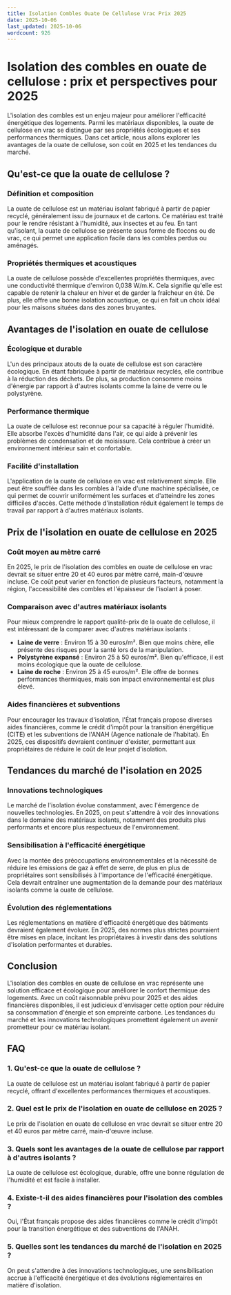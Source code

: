 ```yaml
---
title: Isolation Combles Ouate De Cellulose Vrac Prix 2025
date: 2025-10-06
last_updated: 2025-10-06
wordcount: 926
---
```


# Isolation des combles en ouate de cellulose : prix et perspectives pour 2025

L'isolation des combles est un enjeu majeur pour améliorer l'efficacité énergétique des logements. Parmi les matériaux disponibles, la ouate de cellulose en vrac se distingue par ses propriétés écologiques et ses performances thermiques. Dans cet article, nous allons explorer les avantages de la ouate de cellulose, son coût en 2025 et les tendances du marché.

## Qu'est-ce que la ouate de cellulose ?

### Définition et composition

La ouate de cellulose est un matériau isolant fabriqué à partir de papier recyclé, généralement issu de journaux et de cartons. Ce matériau est traité pour le rendre résistant à l'humidité, aux insectes et au feu. En tant qu'isolant, la ouate de cellulose se présente sous forme de flocons ou de vrac, ce qui permet une application facile dans les combles perdus ou aménagés.

### Propriétés thermiques et acoustiques

La ouate de cellulose possède d'excellentes propriétés thermiques, avec une conductivité thermique d'environ 0,038 W/m.K. Cela signifie qu'elle est capable de retenir la chaleur en hiver et de garder la fraîcheur en été. De plus, elle offre une bonne isolation acoustique, ce qui en fait un choix idéal pour les maisons situées dans des zones bruyantes.

## Avantages de l'isolation en ouate de cellulose

### Écologique et durable

L'un des principaux atouts de la ouate de cellulose est son caractère écologique. En étant fabriquée à partir de matériaux recyclés, elle contribue à la réduction des déchets. De plus, sa production consomme moins d'énergie par rapport à d'autres isolants comme la laine de verre ou le polystyrène.

### Performance thermique

La ouate de cellulose est reconnue pour sa capacité à réguler l'humidité. Elle absorbe l'excès d'humidité dans l'air, ce qui aide à prévenir les problèmes de condensation et de moisissure. Cela contribue à créer un environnement intérieur sain et confortable.

### Facilité d'installation

L'application de la ouate de cellulose en vrac est relativement simple. Elle peut être soufflée dans les combles à l'aide d'une machine spécialisée, ce qui permet de couvrir uniformément les surfaces et d'atteindre les zones difficiles d'accès. Cette méthode d'installation réduit également le temps de travail par rapport à d'autres matériaux isolants.

## Prix de l'isolation en ouate de cellulose en 2025

### Coût moyen au mètre carré

En 2025, le prix de l'isolation des combles en ouate de cellulose en vrac devrait se situer entre 20 et 40 euros par mètre carré, main-d'œuvre incluse. Ce coût peut varier en fonction de plusieurs facteurs, notamment la région, l'accessibilité des combles et l'épaisseur de l'isolant à poser.

### Comparaison avec d'autres matériaux isolants

Pour mieux comprendre le rapport qualité-prix de la ouate de cellulose, il est intéressant de la comparer avec d'autres matériaux isolants :

- **Laine de verre** : Environ 15 à 30 euros/m². Bien que moins chère, elle présente des risques pour la santé lors de la manipulation.
- **Polystyrène expansé** : Environ 25 à 50 euros/m². Bien qu'efficace, il est moins écologique que la ouate de cellulose.
- **Laine de roche** : Environ 25 à 45 euros/m². Elle offre de bonnes performances thermiques, mais son impact environnemental est plus élevé.

### Aides financières et subventions

Pour encourager les travaux d'isolation, l'État français propose diverses aides financières, comme le crédit d'impôt pour la transition énergétique (CITE) et les subventions de l'ANAH (Agence nationale de l'habitat). En 2025, ces dispositifs devraient continuer d'exister, permettant aux propriétaires de réduire le coût de leur projet d'isolation.

## Tendances du marché de l'isolation en 2025

### Innovations technologiques

Le marché de l'isolation évolue constamment, avec l'émergence de nouvelles technologies. En 2025, on peut s'attendre à voir des innovations dans le domaine des matériaux isolants, notamment des produits plus performants et encore plus respectueux de l'environnement.

### Sensibilisation à l'efficacité énergétique

Avec la montée des préoccupations environnementales et la nécessité de réduire les émissions de gaz à effet de serre, de plus en plus de propriétaires sont sensibilisés à l'importance de l'efficacité énergétique. Cela devrait entraîner une augmentation de la demande pour des matériaux isolants comme la ouate de cellulose.

### Évolution des réglementations

Les réglementations en matière d'efficacité énergétique des bâtiments devraient également évoluer. En 2025, des normes plus strictes pourraient être mises en place, incitant les propriétaires à investir dans des solutions d'isolation performantes et durables.

## Conclusion

L'isolation des combles en ouate de cellulose en vrac représente une solution efficace et écologique pour améliorer le confort thermique des logements. Avec un coût raisonnable prévu pour 2025 et des aides financières disponibles, il est judicieux d'envisager cette option pour réduire sa consommation d'énergie et son empreinte carbone. Les tendances du marché et les innovations technologiques promettent également un avenir prometteur pour ce matériau isolant.

## FAQ

### 1. Qu'est-ce que la ouate de cellulose ?

La ouate de cellulose est un matériau isolant fabriqué à partir de papier recyclé, offrant d'excellentes performances thermiques et acoustiques.

### 2. Quel est le prix de l'isolation en ouate de cellulose en 2025 ?

Le prix de l'isolation en ouate de cellulose en vrac devrait se situer entre 20 et 40 euros par mètre carré, main-d'œuvre incluse.

### 3. Quels sont les avantages de la ouate de cellulose par rapport à d'autres isolants ?

La ouate de cellulose est écologique, durable, offre une bonne régulation de l'humidité et est facile à installer.

### 4. Existe-t-il des aides financières pour l'isolation des combles ?

Oui, l'État français propose des aides financières comme le crédit d'impôt pour la transition énergétique et des subventions de l'ANAH.

### 5. Quelles sont les tendances du marché de l'isolation en 2025 ?

On peut s'attendre à des innovations technologiques, une sensibilisation accrue à l'efficacité énergétique et des évolutions réglementaires en matière d'isolation.